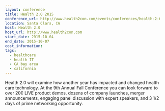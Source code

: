 ```yaml
---
layout: conference
title: Health 2.0 2015
conference_url: http://www.health2con.com/events/conferences/health-2-0-fall-2015/
location: Santa Clara, CA
host: Health 2.0
host_url: http://www.health2con.com
start_date: 2015-10-04
end_date: 2015-10-07
cost_information:
tags:
  - healthcare
  - health IT
  - CA bay area
  - california
---
```


Health 2.0 will examine how another year has impacted and changed health care technology. At the 9th Annual Fall Conference you can look forward to over 200 LIVE product demos, dozens of company launches, merger announcements, engaging panel discussion with expert speakers, and 3 1/2 days of prime networking opportunity.
